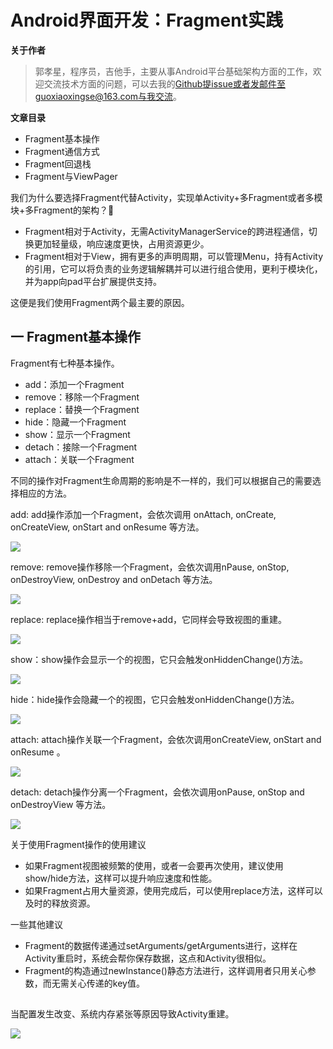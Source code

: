 # Android界面开发：Fragment实践

**关于作者**

>郭孝星，程序员，吉他手，主要从事Android平台基础架构方面的工作，欢迎交流技术方面的问题，可以去我的[Github](https://github.com/guoxiaoxing)提issue或者发邮件至guoxiaoxingse@163.com与我交流。

**文章目录**

- Fragment基本操作
- Fragment通信方式
- Fragment回退栈
- Fragment与ViewPager

我们为什么要选择Fragment代替Activity，实现单Activity+多Fragment或者多模块+多Fragment的架构？🤔

- Fragment相对于Activity，无需ActivityManagerService的跨进程通信，切换更加轻量级，响应速度更快，占用资源更少。
- Fragment相对于View，拥有更多的声明周期，可以管理Menu，持有Activity的引用，它可以将负责的业务逻辑解耦并可以进行组合使用，更利于模块化，并为app向pad平台扩展提供支持。

这便是我们使用Fragment两个最主要的原因。

## 一 Fragment基本操作

Fragment有七种基本操作。

- add：添加一个Fragment
- remove：移除一个Fragment
- replace：替换一个Fragment
- hide：隐藏一个Fragment
- show：显示一个Fragment
- detach：接除一个Fragment
- attach：关联一个Fragment

不同的操作对Fragment生命周期的影响是不一样的，我们可以根据自己的需要选择相应的方法。

add: add操作添加一个Fragment，会依次调用 onAttach, onCreate, onCreateView, onStart and onResume 等方法。

<img src="https://github.com/guoxiaoxing/android-open-source-project-analysis/raw/master/art/app/component/fragment_lifecycle_add.png"/>

remove: remove操作移除一个Fragment，会依次调用nPause, onStop, onDestroyView, onDestroy and onDetach 等方法。

<img src="https://github.com/guoxiaoxing/android-open-source-project-analysis/raw/master/art/app/component/fragment_lifecycle_remove.png"/>

replace: replace操作相当于remove+add，它同样会导致视图的重建。

<img src="https://github.com/guoxiaoxing/android-open-source-project-analysis/raw/master/art/app/component/fragment_lifecycle_replace.png"/>

show：show操作会显示一个的视图，它只会触发onHiddenChange()方法。

<img src="https://github.com/guoxiaoxing/android-open-source-project-analysis/raw/master/art/app/component/fragment_lifecycle_show.png"/>

hide：hide操作会隐藏一个的视图，它只会触发onHiddenChange()方法。

<img src="https://github.com/guoxiaoxing/android-open-source-project-analysis/raw/master/art/app/component/fragment_lifecycle_hide.png"/>

attach: attach操作关联一个Fragment，会依次调用onCreateView, onStart and onResume 。

<img src="https://github.com/guoxiaoxing/android-open-source-project-analysis/raw/master/art/app/component/fragment_lifecycle_attach.png"/>

detach: detach操作分离一个Fragment，会依次调用onPause, onStop and onDestroyView  等方法。

<img src="https://github.com/guoxiaoxing/android-open-source-project-analysis/raw/master/art/app/component/fragment_lifecycle_detach.png"/>


关于使用Fragment操作的使用建议

- 如果Fragment视图被频繁的使用，或者一会要再次使用，建议使用show/hide方法，这样可以提升响应速度和性能。
- 如果Fragment占用大量资源，使用完成后，可以使用replace方法，这样可以及时的释放资源。



一些其他建议

- Fragment的数据传递通过setArguments/getArguments进行，这样在Activity重启时，系统会帮你保存数据，这点和Activity很相似。
- Fragment的构造通过newInstance()静态方法进行，这样调用者只用关心参数，而无需关心传递的key值。


##

当配置发生改变、系统内存紧张等原因导致Activity重建。

<img src="https://github.com/guoxiaoxing/android-open-source-project-analysis/raw/master/art/app/component/fragment_lifecycle_recreate.png"/>
